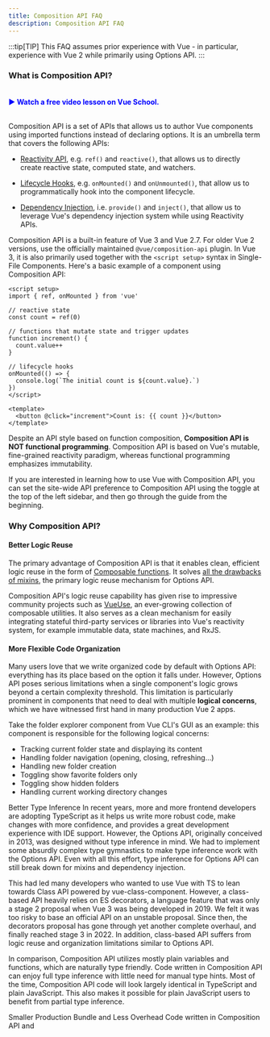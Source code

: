 ```yaml
---
title: Composition API FAQ
description: Composition API FAQ
---
```


:::tip[TIP]
This FAQ assumes prior experience with Vue - in particular, experience with Vue 2 while primarily using Options API.
:::

### What is Composition API?​
</br>

<a href="https://vueschool.io/lessons/introduction-to-the-vue-js-3-composition-api?friend=vuejs" target="_blank" style="display: inline-flex; align-items: center; text-decoration: none; font-weight: bolder; color: blue;">
  ▶️ Watch a free video lesson on Vue School.
</a>
<br></br>

Composition API is a set of APIs that allows us to author Vue components using imported functions instead of declaring options. It is an umbrella term that covers the following APIs:

- [Reactivity API](), e.g. `ref()` and `reactive()`, that allows us to directly create reactive state, computed state, and watchers.

- [Lifecycle Hooks](), e.g. `onMounted()` and `onUnmounted()`, that allow us to programmatically hook into the component lifecycle.

- [Dependency Injection](), i.e. `provide()` and `inject()`, that allow us to leverage Vue's dependency injection system while using Reactivity APIs.

Composition API is a built-in feature of Vue 3 and Vue 2.7. For older Vue 2 versions, use the officially maintained `@vue/composition-api` plugin. In Vue 3, it is also primarily used together with the `<script setup>` syntax in Single-File Components. Here's a basic example of a component using Composition API:

```
<script setup>
import { ref, onMounted } from 'vue'

// reactive state
const count = ref(0)

// functions that mutate state and trigger updates
function increment() {
  count.value++
}

// lifecycle hooks
onMounted(() => {
  console.log(`The initial count is ${count.value}.`)
})
</script>

<template>
  <button @click="increment">Count is: {{ count }}</button>
</template>
```

Despite an API style based on function composition, **Composition API is NOT functional programming**. Composition API is based on Vue's mutable, fine-grained reactivity paradigm, whereas functional programming emphasizes immutability.

If you are interested in learning how to use Vue with Composition API, you can set the site-wide API preference to Composition API using the toggle at the top of the left sidebar, and then go through the guide from the beginning.

### Why Composition API?​
#### Better Logic Reuse​
The primary advantage of Composition API is that it enables clean, efficient logic reuse in the form of [Composable functions](/Vue-Docs-Starlight-/reuseable/composables/). It solves [all the drawbacks of mixins](/Vue-Docs-Starlight-/reuseable/composables/#vs-mixins), the primary logic reuse mechanism for Options API.

Composition API's logic reuse capability has given rise to impressive community projects such as [VueUse](https://vueuse.org/), an ever-growing collection of composable utilities. It also serves as a clean mechanism for easily integrating stateful third-party services or libraries into Vue's reactivity system, for example immutable data, state machines, and RxJS.

#### More Flexible Code Organization​
Many users love that we write organized code by default with Options API: everything has its place based on the option it falls under. However, Options API poses serious limitations when a single component's logic grows beyond a certain complexity threshold. This limitation is particularly prominent in components that need to deal with multiple **logical concerns**, which we have witnessed first hand in many production Vue 2 apps.

Take the folder explorer component from Vue CLI's GUI as an example: this component is responsible for the following logical concerns:

- Tracking current folder state and displaying its content
- Handling folder navigation (opening, closing, refreshing...)
- Handling new folder creation
- Toggling show favorite folders only
- Toggling show hidden folders
- Handling current working directory changes

Better Type Inference​
In recent years, more and more frontend developers are adopting TypeScript as it helps us write more robust code, make changes with more confidence, and provides a great development experience with IDE support. However, the Options API, originally conceived in 2013, was designed without type inference in mind. We had to implement some absurdly complex type gymnastics to make type inference work with the Options API. Even with all this effort, type inference for Options API can still break down for mixins and dependency injection.

This had led many developers who wanted to use Vue with TS to lean towards Class API powered by vue-class-component. However, a class-based API heavily relies on ES decorators, a language feature that was only a stage 2 proposal when Vue 3 was being developed in 2019. We felt it was too risky to base an official API on an unstable proposal. Since then, the decorators proposal has gone through yet another complete overhaul, and finally reached stage 3 in 2022. In addition, class-based API suffers from logic reuse and organization limitations similar to Options API.

In comparison, Composition API utilizes mostly plain variables and functions, which are naturally type friendly. Code written in Composition API can enjoy full type inference with little need for manual type hints. Most of the time, Composition API code will look largely identical in TypeScript and plain JavaScript. This also makes it possible for plain JavaScript users to benefit from partial type inference.

Smaller Production Bundle and Less Overhead​
Code written in Composition API and <script setup> is also more efficient and minification-friendly than Options API equivalent. This is because the template in a <script setup> component is compiled as a function inlined in the same scope of the <script setup> code. Unlike property access from this, the compiled template code can directly access variables declared inside <script setup>, without an instance proxy in between. This also leads to better minification because all the variable names can be safely shortened.